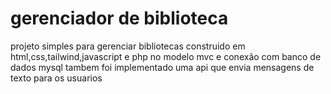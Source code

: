 # gerenciador de biblioteca

projeto simples para gerenciar bibliotecas 
construido em html,css,tailwind,javascript e php
no modelo mvc e conexão com banco de dados mysql
tambem foi implementado uma api que envia mensagens de texto para os usuarios
 
